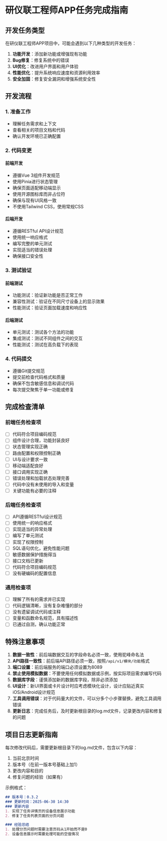 # 研仪联工程师APP任务完成指南

## 开发任务类型

在研仪联工程师APP项目中，可能会遇到以下几种类型的开发任务：

1. **功能开发**：添加新功能或增强现有功能
2. **Bug修复**：修复系统中的错误
3. **UI优化**：改进用户界面和用户体验
4. **性能优化**：提升系统响应速度和资源利用效率
5. **安全加固**：修复安全漏洞和增强系统安全性

## 开发流程

### 1. 准备工作

- 理解任务需求和上下文
- 查看相关的项目文档和代码
- 确认开发环境已正确配置

### 2. 代码变更

#### 前端开发
- 遵循Vue 3组件开发规范
- 使用Pinia进行状态管理
- 确保页面适配移动端显示
- 使用开源图标库而非占位符
- 确保与现有UI风格一致
- 不使用Tailwind CSS，使用常规CSS

#### 后端开发
- 遵循RESTful API设计规范
- 使用统一响应格式
- 编写完整的单元测试
- 实现适当的错误处理
- 确保接口安全性

### 3. 测试验证

#### 前端测试
- 功能测试：验证新功能是否正常工作
- 兼容性测试：验证在不同尺寸设备上的显示效果
- 性能测试：验证页面加载速度和响应性

#### 后端测试
- 单元测试：测试各个方法的功能
- 集成测试：测试不同组件之间的交互
- 性能测试：测试在高负载下的表现

### 4. 代码提交

- 遵循Git提交规范
- 提交前检查代码格式和质量
- 确保不包含敏感信息和调试代码
- 每次提交聚焦于单一功能或修复

## 完成检查清单

### 前端任务检查项
- [ ] 代码符合项目编码规范
- [ ] 组件设计合理，功能封装良好
- [ ] 状态管理实现正确
- [ ] 路由配置和权限控制正确
- [ ] UI与设计要求一致
- [ ] 移动端适配良好
- [ ] 接口调用实现正确
- [ ] 错误处理和加载状态处理完善
- [ ] 代码中没有未使用的导入和变量
- [ ] 关键功能有必要的注释

### 后端任务检查项
- [ ] API遵循RESTful设计规范
- [ ] 使用统一的响应格式
- [ ] 实现适当的异常处理
- [ ] 编写了单元测试
- [ ] 实现了权限控制
- [ ] SQL语句优化，避免性能问题
- [ ] 敏感数据保护措施得当
- [ ] 接口文档已更新
- [ ] 代码符合项目编码规范
- [ ] 没有硬编码的配置信息

### 通用检查项
- [ ] 理解了所有的需求并已实现
- [ ] 代码逻辑清晰，没有复杂难懂的部分
- [ ] 没有遗留调试代码或注释
- [ ] 变量和函数命名规范，具有描述性
- [ ] 已通过自测，确认功能正常

## 特殊注意事项

1. **数据一致性**：前后端数据交互的字段命名必须一致，使用驼峰命名法
2. **API路径一致性**：前后端API路径必须一致，按照`/api/v1/模块/功能`格式
3. **端口设置**：前后端服务的端口必须设置为8089
4. **禁止使用模拟数据**：不要使用任何模拟数据或示例，按实际项目需求编写代码
5. **数据库字段**：谨慎添加新的数据库字段，除非必须添加
6. **UI设计**：新UI界面或卡片设计时应考虑模块化设计，设计应贴近真实iOS/Android设计规范
7. **工具调用错误**：对于代码量大的文件，可以分多个小步骤替换，避免工具调用错误
8. **更新日志**：完成任务后，及时更新根目录的log.md文件，记录更改内容和修复的问题

## 项目日志更新指南

每次修改代码后，需要更新根目录下的log.md文件，包含以下内容：

1. 当前北京时间
2. 版本号（在前一版本号基础上加1）
3. 更改内容和目的
4. 修复问题的经验（如果有）

示例格式：
```markdown
## 版本号：0.3.2
### 更新时间：2025-06-30 14:30
### 更新内容
1. 实现了任务详情页的设备信息展示功能
2. 修复了任务列表页面的分页问题

### 经验总结
1. 处理分页问题时需要注意页码从1开始而不是0
2. 设备信息展示时需要处理可能的空值情况
```